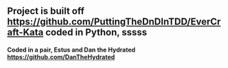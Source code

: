 ## Project is built off https://github.com/PuttingTheDnDInTDD/EverCraft-Kata coded in Python, sssss

#### Coded in a pair, Estus and Dan the Hydrated https://github.com/DanTheHydrated
